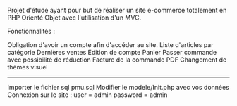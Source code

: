 Projet d'étude ayant pour but de réaliser un site e-commerce totalement en PHP Orienté Objet avec l'utilisation d'un MVC.

Fonctionnalités :

Obligation d'avoir un compte afin d'accéder au site. 
Liste d'articles par catégorie
Dernières ventes
Edition de compte
Panier
Passer commande avec possibilité de réduction
Facture de la commande PDF
Changement de thèmes visuel

-------------

Importer le fichier sql pmu.sql
Modifier le modele/Init.php avec vos données
Connexion sur le site : user = admin  password = admin
